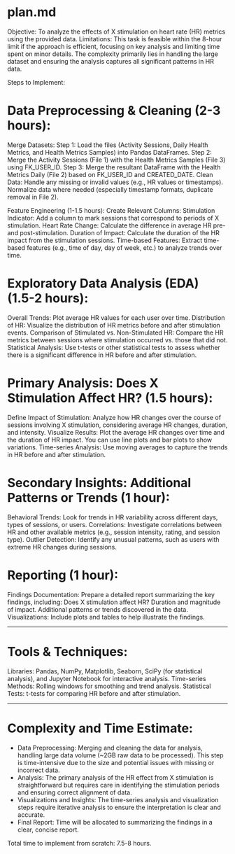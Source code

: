 # plan.md

Objective: To analyze the effects of X stimulation on heart rate (HR) metrics using the provided data.
Limitations: This task is feasible within the 8-hour limit if the approach is efficient, focusing on key analysis and limiting time spent on minor details. The complexity primarily lies in handling the large dataset and ensuring the analysis captures all significant patterns in HR data.

Steps to Implement:

# Data Preprocessing & Cleaning (2-3 hours):
Merge Datasets:
		Step 1: Load the files (Activity Sessions, Daily Health Metrics, and Health Metrics Samples) into Pandas DataFrames.
		Step 2: Merge the Activity Sessions (File 1) with the Health Metrics Samples (File 3) using FK_USER_ID.
		Step 3: Merge the resultant DataFrame with the Health Metrics Daily (File 2) based on FK_USER_ID and CREATED_DATE.
Clean Data:
		Handle any missing or invalid values (e.g., HR values or timestamps).
		Normalize data where needed (especially timestamp formats, duplicate removal in File 2).

Feature Engineering (1-1.5 hours):
        Create Relevant Columns:
            Stimulation Indicator: Add a column to mark sessions that correspond to periods of X stimulation.
            Heart Rate Change: Calculate the difference in average HR pre- and post-stimulation.
            Duration of Impact: Calculate the duration of the HR impact from the stimulation sessions.
	Time-based Features: Extract time-based features (e.g., time of day, day of week, etc.) to analyze trends over time.

# Exploratory Data Analysis (EDA) (1.5-2 hours):
Overall Trends: Plot average HR values for each user over time.
Distribution of HR: Visualize the distribution of HR metrics before and after stimulation events.
Comparison of Stimulated vs. Non-Stimulated HR: Compare the HR metrics between sessions where stimulation occurred vs. those that did not.
Statistical Analysis: Use t-tests or other statistical tests to assess whether there is a significant difference in HR before and after stimulation.

# Primary Analysis: Does X Stimulation Affect HR? (1.5 hours):
Define Impact of Stimulation: Analyze how HR changes over the course of sessions involving X stimulation, considering average HR changes, duration, and intensity.
Visualize Results: Plot the average HR changes over time and the duration of HR impact. You can use line plots and bar plots to show variations.
Time-series Analysis: Use moving averages to capture the trends in HR before and after stimulation.

# Secondary Insights: Additional Patterns or Trends (1 hour):
Behavioral Trends: Look for trends in HR variability across different days, types of sessions, or users.
Correlations: Investigate correlations between HR and other available metrics (e.g., session intensity, rating, and session type).
Outlier Detection: Identify any unusual patterns, such as users with extreme HR changes during sessions.

# Reporting (1 hour):
Findings Documentation: Prepare a detailed report summarizing the key findings, including:
	Does X stimulation affect HR?
	Duration and magnitude of impact.
	Additional patterns or trends discovered in the data.
Visualizations: Include plots and tables to help illustrate the findings.

---------------------------------------------------------------------------

# Tools & Techniques:
Libraries: Pandas, NumPy, Matplotlib, Seaborn, SciPy (for statistical analysis), and Jupyter Notebook for interactive analysis.
Time-series Methods: Rolling windows for smoothing and trend analysis.
Statistical Tests: t-tests for comparing HR before and after stimulation.

---------------------------------------------------------------------------

# Complexity and Time Estimate:
- Data Preprocessing: Merging and cleaning the data for analysis, handling large data volume (~2GB raw data to be processed). This step is time-intensive due to the size and potential issues with missing or incorrect data.
- Analysis: The primary analysis of the HR effect from X stimulation is straightforward but requires care in identifying the stimulation periods and ensuring correct alignment of data.
- Visualizations and Insights: The time-series analysis and visualization steps require iterative analysis to ensure the interpretation is clear and accurate.
- Final Report: Time will be allocated to summarizing the findings in a clear, concise report.

Total time to implement from scratch: 7.5-8 hours.
